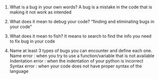 1. What is a bug in your own words?
A bug is a mistake in the code that is making it not work as intended 

2. What does it mean to debug your code?
“finding and eliminating bugs in your code”

3. What does it mean to fish?
It means to search to find the info you need to fix bug in your code

4. Name at least 3 types of bugs you can encounter and define each one.
Name error : when you try to use a function/variable that is not available 
Indentation error : when the indentation of your python is incorrect 
Syntax error : when your code does not have proper syntax of the language  